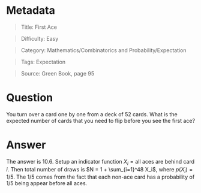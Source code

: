 # Metadata
> Title: First Ace

> Difficulty: Easy

> Category: Mathematics/Combinatorics and Probability/Expectation

> Tags: Expectation

> Source: Green Book, page 95

# Question
You turn over a card one by one from a deck of 52 cards. What is the expected number of cards that you need to flip before you see the first ace?

# Answer
The answer is 10.6. Setup an indicator function $X_i = \mbox{all aces are behind card } i$. Then total number of draws is $N = 1 + \sum_{i=1}^48 X_i$, where $p(X_i) = 1/5$. The 1/5 comes from the fact that each non-ace card has a probability of 1/5 being appear before all aces.